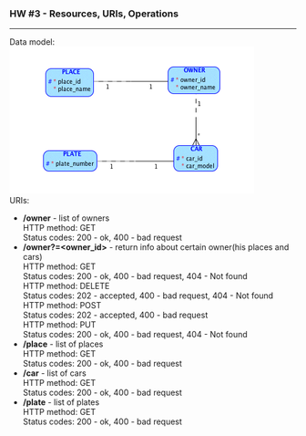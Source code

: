 ### HW #3 - Resources, URIs, Operations
---
Data model:  
![Data model](https://raw.githubusercontent.com/YaroslavDev/WEB-2.0/master/Homework_3/Data_Model.png)  
URIs:  

*  __/owner__ - list of owners  
	HTTP method: GET  
	Status codes: 200 - ok, 400 - bad request  
*  __/owner?=<owner_id>__ - return info about certain owner(his places and cars)  
	HTTP method: GET  
	Status codes: 200 - ok, 400 - bad request, 404 - Not found  
	HTTP method: DELETE  
	Status codes: 202 - accepted, 400 - bad request, 404 - Not found  
	HTTP method: POST  
	Status codes: 202 - accepted, 400 - bad request  
	HTTP method: PUT  
	Status codes: 200 - ok, 400 - bad request, 404 - Not found 
*  __/place__ - list of places  
	HTTP method: GET  
	Status codes: 200 - ok, 400 - bad request
*  __/car__ - list of cars  
	HTTP method: GET  
	Status codes: 200 - ok, 400 - bad request
*  __/plate__ - list of plates  
	HTTP method: GET  
	Status codes: 200 - ok, 400 - bad request
